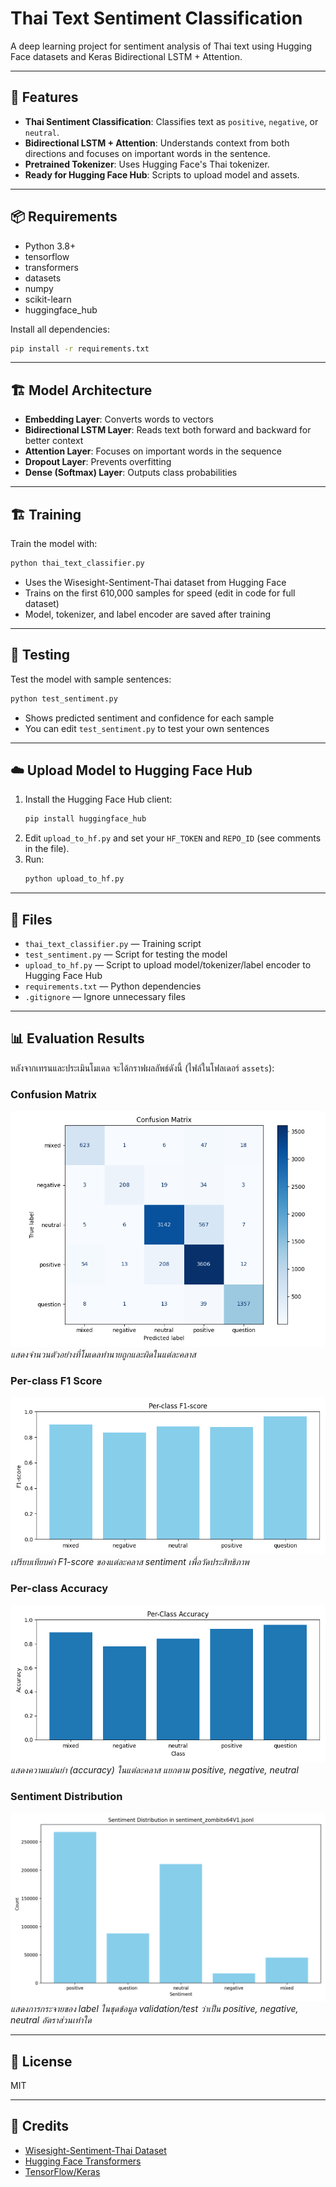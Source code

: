 # Thai Text Sentiment Classification

A deep learning project for sentiment analysis of Thai text using Hugging Face datasets and Keras Bidirectional LSTM + Attention.

---

## 🚀 Features
- **Thai Sentiment Classification**: Classifies text as `positive`, `negative`, or `neutral`.
- **Bidirectional LSTM + Attention**: Understands context from both directions and focuses on important words in the sentence.
- **Pretrained Tokenizer**: Uses Hugging Face's Thai tokenizer.
- **Ready for Hugging Face Hub**: Scripts to upload model and assets.

---

## 📦 Requirements
- Python 3.8+
- tensorflow
- transformers
- datasets
- numpy
- scikit-learn
- huggingface_hub

Install all dependencies:
```bash
pip install -r requirements.txt
```

---

## 🏗️ Model Architecture

- **Embedding Layer**: Converts words to vectors
- **Bidirectional LSTM Layer**: Reads text both forward and backward for better context
- **Attention Layer**: Focuses on important words in the sequence
- **Dropout Layer**: Prevents overfitting
- **Dense (Softmax) Layer**: Outputs class probabilities

---

## 🏗️ Training
Train the model with:
```bash
python thai_text_classifier.py
```
- Uses the Wisesight-Sentiment-Thai dataset from Hugging Face
- Trains on the first 610,000 samples for speed (edit in code for full dataset)
- Model, tokenizer, and label encoder are saved after training

---

## 🧪 Testing
Test the model with sample sentences:
```bash
python test_sentiment.py
```
- Shows predicted sentiment and confidence for each sample
- You can edit `test_sentiment.py` to test your own sentences

---

## ☁️ Upload Model to Hugging Face Hub
1. Install the Hugging Face Hub client:
   ```bash
   pip install huggingface_hub
   ```
2. Edit `upload_to_hf.py` and set your `HF_TOKEN` and `REPO_ID` (see comments in the file).
3. Run:
   ```bash
   python upload_to_hf.py
   ```

---

## 📁 Files
- `thai_text_classifier.py` — Training script
- `test_sentiment.py` — Script for testing the model
- `upload_to_hf.py` — Script to upload model/tokenizer/label encoder to Hugging Face Hub
- `requirements.txt` — Python dependencies
- `.gitignore` — Ignore unnecessary files

---

## 📊 Evaluation Results

หลังจากเทรนและประเมินโมเดล จะได้กราฟผลลัพธ์ดังนี้ (ไฟล์ในโฟลเดอร์ `assets`):

### Confusion Matrix

![Confusion Matrix](assets/confusion_matrix.png)
*แสดงจำนวนตัวอย่างที่โมเดลทำนายถูกและผิดในแต่ละคลาส*  

### Per-class F1 Score

![F1 Scores](assets/f1_scores.png)
*เปรียบเทียบค่า F1-score ของแต่ละคลาส sentiment เพื่อวัดประสิทธิภาพ*  

### Per-class Accuracy

![Per-class Accuracy](assets/per_class_accuracy.png)
*แสดงความแม่นยำ (accuracy) ในแต่ละคลาส แยกตาม positive, negative, neutral*  

### Sentiment Distribution

![Sentiment Distribution](assets/sentiment_distribution.png)
*แสดงการกระจายของ label ในชุดข้อมูล validation/test ว่าเป็น positive, negative, neutral อัตราส่วนเท่าใด*  

---

## 📜 License
MIT

---

## 🤗 Credits
- [Wisesight-Sentiment-Thai Dataset](https://huggingface.co/datasets/ZombitX64/Wisesight-Sentiment-Thai)
- [Hugging Face Transformers](https://huggingface.co/transformers/)
- [TensorFlow/Keras](https://www.tensorflow.org/)